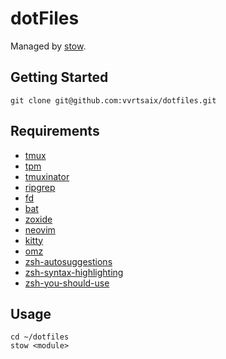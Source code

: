 # dotFiles

Managed by [stow](https://www.gnu.org/software/stow).

## Getting Started

```shell
git clone git@github.com:vvrtsaix/dotfiles.git 
```

## Requirements

- [tmux](https://github.com/tmux/tmux)
- [tpm](https://github.com/tmux-plugins/tpm)
- [tmuxinator](https://github.com/tmuxinator/tmuxinator)
- [ripgrep](https://github.com/BurntSushi/ripgrep)
- [fd](https://github.com/sharkdp/fd)
- [bat](https://github.com/sharkdp/bat)
- [zoxide](https://github.com/ajeetdsouza/zoxide)
- [neovim](https://github.com/neovim/neovim)
- [kitty](https://github.com/kovidgoyal/kitty)
- [omz](https://ohmyz.sh/)
- [zsh-autosuggestions](https://github.com/zsh-users/zsh-autosuggestions/blob/master/INSTALL.md)
- [zsh-syntax-highlighting](https://github.com/zsh-users/zsh-syntax-highlighting/blob/master/INSTALL.md)
- [zsh-you-should-use](https://github.com/MichaelAquilina/zsh-you-should-use)

## Usage

```shell
cd ~/dotfiles
stow <module>
```
